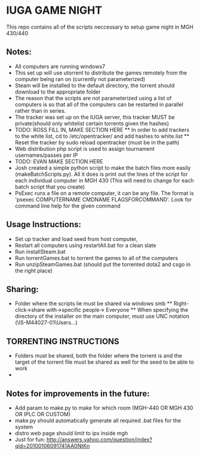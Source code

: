 # IUGA GAME NIGHT
This repo contains all of the scripts neccessary to setup game night in MGH 430/440

## Notes:
* All computers are running windows7
* This set up will use utorrent to distribute the games remotely from the computer being ran on (currently not parameterized)
* Steam will be installed to the default directory, the torrent should download to the appropriate folder
* The reason that the scripts are not parameterized using a list of computers is so that all of the computers can be restarted in parallel rather than in series.
* The tracker was set up on the IUGA server, this tracker MUST be private(should only whitelist certain torrents given the hashes)
* TODO: ROSS FILL IN, MAKE SECTION HERE
** In order to add trackers to the white list, cd to /etc/opentracker/ and add hashes to white.list
** Reset the tracker by sudo reload opentracker (must be in the path)
* Web distribution php script is used to assign tournament usernames/passes per IP
* TODO: EVAN MAKE SECTION HERE
* Josh created a simple python script to make the batch files more easily (makeBatchScripts.py). All it does is print out the lines of the script for each individual computer in MGH 430 (This will need to change for each batch script that you create)
* PsExec runs a file on a remote computer, it can be any file. The format is 'psexec COMPUTERNAME CMDNAME FLAGSFORCOMMAND'. Look for command line help for the given command
##  Usage Instructions:
* Set up tracker and load seed from host computer,
* Restart all computers using restartAll.bat for a clean slate
* Run installSteam.bat
* Run torrentGames.bat to torrent the games to all of the computers
* Run unzipSteamGames.bat (should put the torrented dota2 and csgo in the right place)

## Sharing: 
* Folder where the scripts lie must be shared via windows smb
** Right-click->share with->specific people-> Everyone
** When specifying the directory of the installer on the main computer, must use UNC notation (\\IS-M44027-01\Users\...)

## TORRENTING INSTRUCTIONS
* Folders must be shared, both the folder where the torrent is and the target of the torrent file must be shared as well for the seed to be able to work
* 

## Notes for improvements in the future:
* Add param to make.py to make for which room (MGH-440 OR MGH 430 OR IPLC OR CUSTOM)
* make.py should automatically generate all required .bat files for the system
* distro web page should limit to ips inside mgh
* Just for fun: http://answers.yahoo.com/question/index?qid=20100106091741AA0NtKn
